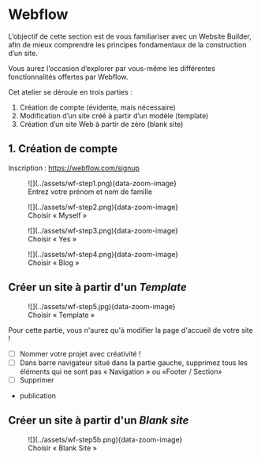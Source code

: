 # Webflow

L’objectif de cette section est de vous familiariser avec un Website Builder, afin de mieux comprendre les principes fondamentaux de la construction d’un site.

Vous aurez l’occasion d’explorer par vous-même les différentes fonctionnalités offertes par Webflow.

Cet atelier se déroule en trois parties :

1. Création de compte (évidente, mais nécessaire)
2. Modification d’un site créé à partir d’un modèle (template)
3. Création d’un site Web à partir de zéro (blank site)

## 1. Création de compte

Inscription : https://webflow.com/signup

<figure markdown>
![](../assets/wf-step1.png){data-zoom-image}

<figcaption>Entrez votre prénom et nom de famille</figcaption>
</figure>

<figure markdown>
![](../assets/wf-step2.png){data-zoom-image}

<figcaption>Choisir « Myself »</figcaption>
</figure>

<figure markdown>
![](../assets/wf-step3.png){data-zoom-image}

<figcaption>Choisir « Yes »</figcaption>
</figure>

<figure markdown>
![](../assets/wf-step4.png){data-zoom-image}

<figcaption>Choisir « Blog »</figcaption>
</figure>

## Créer un site à partir d'un _Template_

<figure markdown>
![](../assets/wf-step5.jpg){data-zoom-image}

<figcaption>Choisir « Template »</figcaption>
</figure>

Pour cette partie, vous n'aurez qu'à modifier la page d'accueil de votre site !

- [ ] Nommer votre projet avec créativité !
- [ ] Dans barre navigateur situé dans la partie gauche, supprimez tous les éléments qui ne sont pas « Navigation » ou «Footer / Section»
- [ ] Supprimer 

- publication

## Créer un site à partir d'un _Blank site_

<figure markdown>
![](../assets/wf-step5b.png){data-zoom-image}

<figcaption>Choisir « Blank Site »</figcaption>
</figure>
